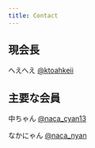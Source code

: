 ```yaml
---
title: Contact
---
```


## 現会長
へえへえ
<a class="fa fa-twitter" href="https://twitter.com/ktoahkeii">@ktoahkeii</a>

## 主要な会員
中ちゃん
<a class="fa fa-twitter" href="https://twitter.com/naca_cyan13">@naca_cyan13</a>

なかにゃん
<a class="fa fa-twitter" href="https://twitter.com/naca_nyan">@naca_nyan</a>
